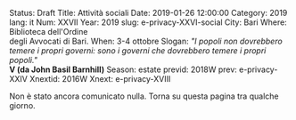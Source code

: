 Status: Draft
Title: Attività sociali
Date: 2019-01-26 12:00:00
Category: 2019
lang: it
Num: XXVII
Year: 2019
slug: e-privacy-XXVI-social
City: Bari
Where: Biblioteca dell'Ordine<br/>degli Avvocati di Bari.
When: 3-4 ottobre
Slogan: <i>"I popoli non dovrebbero temere i propri governi: sono i governi che dovrebbero temere i propri popoli."</i><br/><b>V (da John Basil Barnhill)</b>
Season: estate
previd: 2018W
prev: e-privacy-XXIV
Xnextid: 2016W
Xnext: e-privacy-XVIII

Non è stato ancora comunicato nulla. Torna su questa pagina tra qualche giorno.
